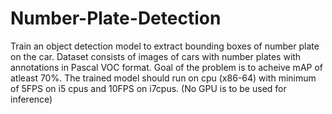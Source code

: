 # Number-Plate-Detection
Train an object detection model to extract bounding boxes of number plate on the car. Dataset consists of images of cars with number plates with annotations in Pascal VOC format. Goal of the problem is to acheive mAP of atleast 70%.
The trained model should run on cpu (x86-64) with minimum of 5FPS on i5 cpus and 10FPS on i7cpus. (No GPU is to be used for inference)
